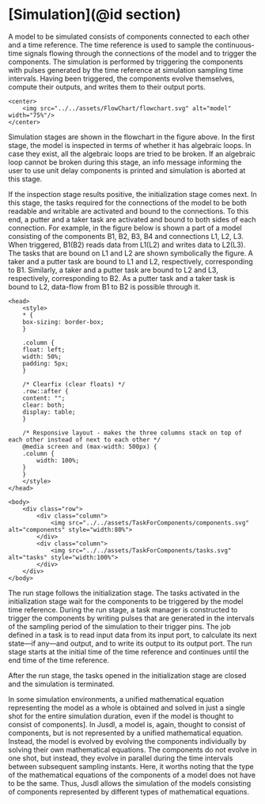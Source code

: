 # [Simulation](@id section)

A model to be simulated consists of components connected to each other and a time reference. The time reference is used to sample the continuous-time signals flowing through the connections of the model and to trigger the components. The simulation is performed by triggering the components with pulses generated by the time reference at simulation sampling time intervals. Having been triggered, the components evolve themselves, compute their outputs, and writes them to their output ports.

```@raw html
<center>
    <img src="../../assets/FlowChart/flowchart.svg" alt="model" width="75%"/>
</center>
```

Simulation stages are shown in the flowchart in the figure above. In the first stage, the model is inspected in terms of whether it has algebraic loops. In case they exist, all the algebraic loops are tried to be broken. If an algebraic loop cannot be broken during this stage, an info message informing the user to use unit delay components is printed and simulation is aborted at this stage.

If the inspection stage results positive, the initialization stage comes next. In this stage, the tasks required for the connections of the model to be both readable and writable are activated and bound to the connections. To this end, a putter and a taker task are activated and bound to both sides of each connection. For example, in the figure below is shown a part of a model consisting of the components B1, B2, B3, B4 and connections L1, L2, L3. When triggered, B1(B2) reads data from L1(L2) and writes data to L2(L3). The tasks that are bound on L1 and L2 are shown symbolically the figure. A taker and a putter task are bound to L1 and L2, respectively, corresponding to B1. Similarly, a taker and a putter task are bound to L2 and L3, respectively, corresponding to B2. As a putter task and a taker task is bound to L2, data-flow from B1 to B2 is possible through it.

```@raw html
<head>
    <style>
    * {
    box-sizing: border-box;
    }

    .column {
    float: left;
    width: 50%;
    padding: 5px;
    }

    /* Clearfix (clear floats) */
    .row::after {
    content: "";
    clear: both;
    display: table;
    }

    /* Responsive layout - makes the three columns stack on top of each other instead of next to each other */
    @media screen and (max-width: 500px) {
    .column {
        width: 100%;
    }
    }
    </style>
</head>

<body>
    <div class="row">
        <div class="column">
            <img src="../../assets/TaskForComponents/components.svg" alt="components" style="width:80%">
        </div>
        <div class="column">
            <img src="../../assets/TaskForComponents/tasks.svg" alt="tasks" style="width:100%">
        </div>
    </div>
</body>
```

The run stage follows the initialization stage. The tasks activated in the initialization stage wait for the components to be triggered by the model time reference. During the run stage, a task manager is constructed to trigger the components by writing pulses that are generated in the intervals of the sampling period of the simulation to their trigger pins. The job defined in a task is to read input data from its input port, to calculate its next state—if any—and output, and to write its output to its output port. The run stage starts at the initial time of the time reference and continues until the end time of the time reference.

After the run stage, the tasks opened in the initialization stage are closed and the simulation is terminated.

In some simulation environments, a unified mathematical equation representing the model as a whole is obtained and solved in just a single shot for the entire simulation duration, even if the model is thought to consist of components]. In Jusdl, a model is, again, thought to consist of components, but is not represented by a unified mathematical equation. Instead, the model is evolved by evolving the components individually by solving their own mathematical equations. The components do not evolve in one shot, but instead, they evolve in parallel during the time intervals between subsequent sampling instants. Here, it worths noting that the type of the mathematical equations of the components of a model does not have to be the same. Thus, Jusdl allows the simulation of the models consisting of components represented by different types of mathematical equations.
